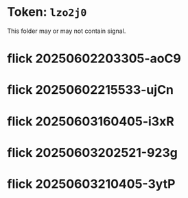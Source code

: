 # Token: `lzo2j0`

This folder may or may not contain signal.
# flick 20250602203305-aoC9
# flick 20250602215533-ujCn
# flick 20250603160405-i3xR
# flick 20250603202521-923g
# flick 20250603210405-3ytP
